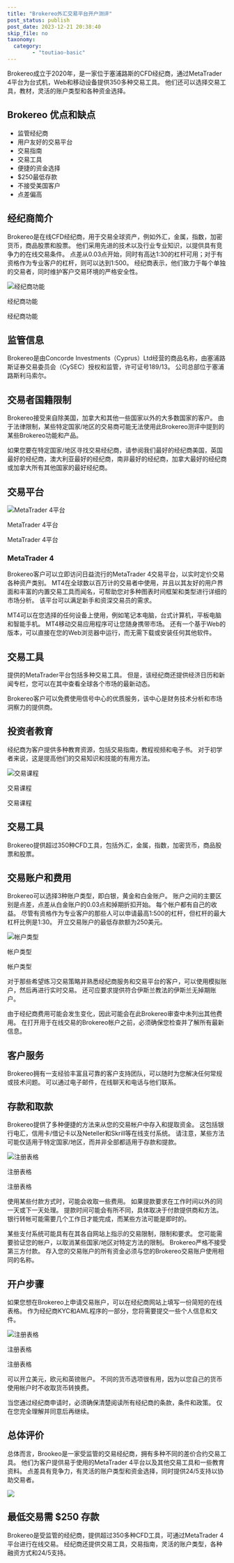 ```yaml
---
title: "Brokereo外汇交易平台开户测评"
post_status: publish
post_date: 2023-12-21 20:38:40
skip_file: no
taxonomy:
  category:
        - "toutiao-basic"
---
```


Brokereo成立于2020年，是一家位于塞浦路斯的CFD经纪商，通过MetaTrader 4平台为台式机，Web和移动设备提供350多种交易工具。 他们还可以选择交易工具，教材，灵活的账户类型和各种资金选择。

## Brokereo 优点和缺点

- 监管经纪商
- 用户友好的交易平台
- 交易指南
- 交易工具
- 便捷的资金选择
- $250最低存款
- 不接受美国客户
- 点差偏高

## 经纪商简介

Brokereo是在线CFD经纪商，用于交易全球资产，例如外汇，金属，指数，加密货币，商品股票和股票。 他们采用先进的技术以及行业专业知识，以提供具有竞争力的在线交易条件。 点差从0.03点开始，同时有高达1:30的杠杆可用；对于有资格作为专业客户的杠杆，则可以达到1:500。 经纪商表示，他们致力于每个单独的交易者，同时维护客户交易环境的严格安全性。

![经纪商功能](https://cdn.fendou.la/funstoutiao/2020/12/Brokereo-Review-Broker-Features.png "经纪商功能")

经纪商功能

经纪商功能

## 监管信息

Brokereo是由Concorde Investments（Cyprus）Ltd经营的商品名称，由塞浦路斯证券交易委员会（CySEC）授权和监管，许可证号189/13。 公司总部位于塞浦路斯利马索尔。

## 交易者国籍限制

Brokereo接受来自除美国，加拿大和其他一些国家以外的大多数国家的客户。 由于法律限制，某些特定国家/地区的交易商可能无法使用此Brokereo测评中提到的某些Brokereo功能和产品。

如果您要在特定国家/地区寻找交易经纪商，请参阅我们最好的经纪商美国，英国最好的经纪商，澳大利亚最好的经纪商，南非最好的经纪商，加拿大最好的经纪商或加拿大所有其他国家的最好经纪商。

## 交易平台

![MetaTrader 4平台](https://cdn.fendou.la/funstoutiao/2020/12/Brokereo-Review-MetaTrader-4-Platform.png "MetaTrader 4平台")

MetaTrader 4平台

MetaTrader 4平台

### MetaTrader 4

Brokereo客户可以立即访问日益流行的MetaTrader 4交易平台，以实时定价交易各种资产类别。 MT4在全球数以百万计的交易者中使用，并且以其友好的用户界面和丰富的内置交易工具而闻名，可帮助您对多种图表时间框架和类型进行详细的市场分析。 该平台可以满足新手和资深交易员的需求。

MT4可以在您选择的任何设备上使用，例如笔记本电脑，台式计算机，平板电脑和智能手机。 MT4移动交易应用程序可让您随身携带市场。 还有一个基于Web的版本，可以直接在您的Web浏览器中运行，而无需下载或安装任何其他软件。

## 交易工具

提供的MetaTrader平台包括多种交易工具。 但是，该经纪商还提供经济日历和新闻专栏，您可以在其中查看全球各个市场的最新动态。

Brokereo客户可以免费使用信号中心的优质服务，该中心是财务技术分析和市场洞察力的提供商。

## 投资者教育

经纪商为客户提供多种教育资源，包括交易指南，教程视频和电子书。 对于初学者来说，这是提高他们的交易知识和技能的有用方法。

![交易课程](https://cdn.fendou.la/funstoutiao/2020/12/Brokereo-Review-Trading-Courses.png "交易课程")

交易课程

交易课程

## 交易工具

Brokereo提供超过350种CFD工具，包括外汇，金属，指数，加密货币，商品股票和股票。

## 交易账户和费用

Brokereo可以选择3种账户类型，即白银，黄金和白金账户。 账户之间的主要区别是点差，点差从白金账户的0.03点和掉期折扣开始。 每个帐户都有自己的收益。 尽管有资格作为专业客户的那些人可以申请最高1:500的杠杆，但杠杆的最大杠杆比例是1:30。 开立交易账户的最低存款额为250美元。

![帐户类型](https://cdn.fendou.la/funstoutiao/2020/12/Brokereo-Review-Account-Types-1024x714.png "帐户类型")

帐户类型

帐户类型

对于那些希望练习交易策略并熟悉经纪商服务和交易平台的客户，可以使用模拟账户，然后再进行实时交易。 还可应要求提供符合伊斯兰教法的伊斯兰无掉期账户。

由于经纪商费用可能会发生变化，因此可能会在此Brokereo审查中未列出其他费用。 在打开用于在线交易的Brokereo帐户之前，必须确保您检查并了解所有最新信息。

## 客户服务

Brokereo拥有一支经验丰富且可靠的客户支持团队，可以随时为您解决任何常规或技术问题。 可以通过电子邮件，在线聊天和电话与他们联系。

## 存款和取款

Brokereo提供了多种便捷的方法来从您的交易帐户中存入和提取资金。 这包括银行电汇，信用卡/借记卡以及Neteller和Skrill等在线支付系统。 请注意，某些方法可能仅适用于特定国家/地区，而并非全部都适用于存款和提款。

![注册表格](https://cdn.fendou.la/funstoutiao/2020/12/Brokereo-Review-Account-Funding-Options-1024x98.png "注册表格")

注册表格

注册表格

使用某些付款方式时，可能会收取一些费用。 如果提款要求在工作时间以外的同一天或下一天处理。 提款时间可能会有所不同，具体取决于付款提供商和方法。 银行转帐可能需要几个工作日才能完成，而某些方法可能是即时的。

某些支付系统可能具有在其各自网站上指示的交易限制，限制和要求。 您可能需要验证您的帐户，以取消某些国家/地区对特定方法的限制。 Brokereo严格不接受第三方付款。 存入您的交易账户的所有资金必须与您的Brokereo交易账户使用相同的名称。

## 开户步骤

如果您想在Brokereo上申请交易账户，可以在经纪商网站上填写一份简短的在线表格。 作为经纪商KYC和AML程序的一部分，您将需要提交一些个人信息和文件。

![注册表格](https://cdn.fendou.la/funstoutiao/2020/12/Brokereo-Review-Sign-up-Form.png "注册表格")

注册表格

注册表格

可以开立美元，欧元和英镑账户。 不同的货币选项很有用，因为以您自己的货币使用帐户时不收取货币转换费。

当您通过经纪商申请时，必须确保清楚阅读所有经纪商的条款，条件和政策。 仅在您完全理解并同意后再继续。

## 总体评价

总体而言，Brookeo是一家受监管的交易经纪商，拥有多种不同的差价合约交易工具。 他们为客户提供易于使用的MetaTrader 4平台以及其他交易工具和一些教育资料。 点差具有竞争力，有灵活的账户类型和资金选择，同时提供24/5支持以协助交易者。

![](https://cdn.fendou.la/funstoutiao/2020/12/Brokereo-Logo.png)

## 最低交易需 **$250** 存款

Brokereo是受监管的经纪商，提供超过350多种CFD工具，可通过MetaTrader 4平台进行在线交易。 经纪商还提供交易工具，交易指南，灵活的账户类型，各种融资方式和24/5支持。
